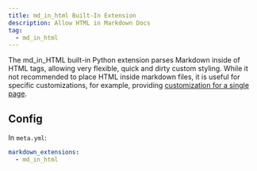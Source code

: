 ```yaml
---
title: md_in_html Built-In Extension
description: Allow HTML in Markdown Docs
tag:
  - md_in_html
---
```


The md_in_HTML built-in Python extension parses Markdown inside of HTML tags, allowing very flexible, quick and dirty custom styling.  While it not recommended to place HTML inside markdown files, it is useful for specific customizations, for example, providing [customization for a single page](../styling.md#page-specific-styling).

## Config

In `meta.yml`:

```yml
markdown_extensions:
  - md_in_html
```

